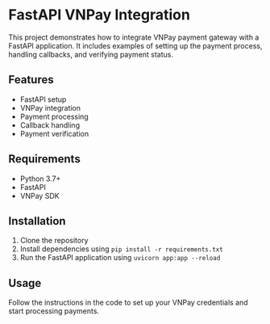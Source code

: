 # FastAPI VNPay Integration

This project demonstrates how to integrate VNPay payment gateway with a FastAPI application. It includes examples of setting up the payment process, handling callbacks, and verifying payment status.

## Features

- FastAPI setup
- VNPay integration
- Payment processing
- Callback handling
- Payment verification

## Requirements

- Python 3.7+
- FastAPI
- VNPay SDK

## Installation

1. Clone the repository
2. Install dependencies using `pip install -r requirements.txt`
3. Run the FastAPI application using `uvicorn app:app --reload`

## Usage

Follow the instructions in the code to set up your VNPay credentials and start processing payments.
